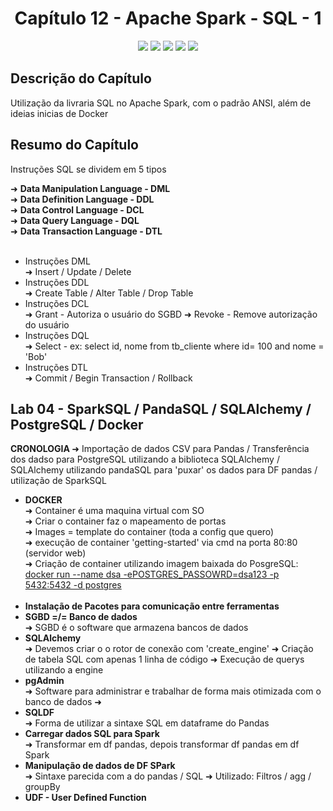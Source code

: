 <h1 align="center"> Capítulo 12 - Apache Spark - SQL - 1</h1>

<p align="center">
  <img src="https://img.shields.io/badge/Python-FFD43B?style=for-the-badge&logo=python&logoColor=blue">
  <img src="https://img.shields.io/badge/Apache_Spark-FFFFFF?style=for-the-badge&logo=apachespark&logoColor=#E35A16">
  <img src="https://img.shields.io/badge/PostgreSQL-316192?style=for-the-badge&logo=postgresql&logoColor=white">
  <img src="https://img.shields.io/badge/Pandas-2C2D72?style=for-the-badge&logo=pandas&logoColor=white">  
  <img src="https://img.shields.io/badge/Docker-2CA5E0?style=for-the-badge&logo=docker&logoColor=white">
</p>


<h2>Descrição do Capítulo</h2>
<p>Utilização da livraria SQL no Apache Spark, com o padrão ANSI, além de ideias inicias de Docker</p>


<h2>Resumo do Capítulo</h2>
<p>Instruções SQL se dividem em 5 tipos </p>
➜ <b>Data Manipulation Language - DML</b><br>
➜ <b>Data Definition Language - DDL</b><br>
➜ <b>Data Control Language - DCL</b><br>
➜ <b>Data Query Language - DQL</b><br>
➜ <b>Data Transaction Language - DTL</b><br><br>

<ul>
  <li>Instruções DML</li>
  ➜ Insert / Update / Delete
  <li>Instruções DDL</li>
  ➜ Create Table / Alter Table / Drop Table
  <li>Instruções DCL</li>
  ➜ Grant - Autoriza o usuário do SGBD
  ➜ Revoke - Remove autorização do usuário 
  <li>Instruções DQL</li>
  ➜ Select  - ex: select id, nome from tb_cliente where id= 100 and nome = 'Bob' 
  <li>Instruções DTL</li>
  ➜ Commit / Begin Transaction / Rollback 
</ul>

<h2>Lab 04 - SparkSQL / PandaSQL / SQLAlchemy / PostgreSQL / Docker</h2>
<p><b>CRONOLOGIA </b>➜ Importação de dados CSV para Pandas / Transferência dos dadso para PostgreSQL utilizando a biblioteca SQLAlchemy / SQLAlchemy utilizando pandaSQL para 'puxar' os dados para DF pandas / utilização de SparkSQL</p>

<ul>
<li><b>DOCKER</b></li>
➜ Container é uma maquina virtual com SO<br>
➜ Criar o container faz o mapeamento de portas<br>
➜ Images = template do container (toda a config que quero)<br>
➜ execução de container 'getting-started' via cmd na porta 80:80 (servidor web)<br>
➜ Criação de container utilizando imagem baixada do PosgreSQL: 
<u>docker run --name dsa -ePOSTGRES_PASSOWRD=dsa123 -p 5432:5432 -d postgres</u><br><br>

<li><b>Instalação de Pacotes para comunicação entre ferramentas</b></li>
<li><b>SGBD =/= Banco de dados</b></li>
➜ SGBD é o software que armazena bancos de dados
<li><b>SQLAlchemy</b></li>
➜ Devemos criar o o rotor de conexão com 'create_engine'
➜ Criação de tabela SQL com apenas 1 linha de código
➜ Execução de querys utilizando a engine
<li><b>pgAdmin</b></li>
➜ Software para administrar e trabalhar de forma mais otimizada com o banco de dados
➜
<li><b>SQLDF</b></li>
➜ Forma de utilizar a sintaxe SQL em dataframe do Pandas
<li><b>Carregar dados SQL para Spark</b></li>
➜ Transformar em df pandas, depois transformar df pandas em df Spark
<li><b>Manipulação de dados de DF SPark</b></li>
➜ Sintaxe parecida com a do pandas / SQL
➜ Utilizado: Filtros / agg / groupBy
<li><b>UDF - User Defined Function</b></li>





</ul>



      
